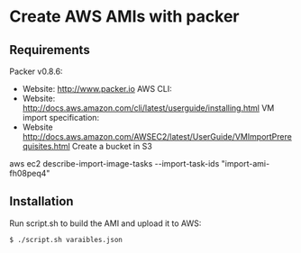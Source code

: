 Create AWS AMIs with packer
=============


Requirements
-----------
Packer v0.8.6:
* Website: http://www.packer.io
AWS CLI:
* Website: http://docs.aws.amazon.com/cli/latest/userguide/installing.html
VM import specification:
* Website http://docs.aws.amazon.com/AWSEC2/latest/UserGuide/VMImportPrerequisites.html
Create a bucket in S3

aws ec2 describe-import-image-tasks --import-task-ids "import-ami-fh08peq4"

Installation
-----------

Run script.sh to build the AMI and upload it to AWS:
```
$ ./script.sh varaibles.json
```